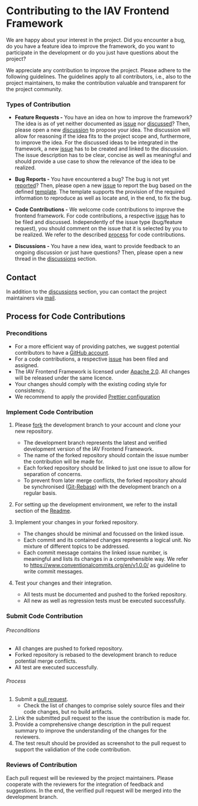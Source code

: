 # Contributing to the IAV Frontend Framework

We are happy about your interest in the project. Did you encounter a bug, do you have 
a feature idea to improve the framework, do you want to participate in the development 
or do you just have questions about the project?

We appreciate any contribution to improve the project. Please adhere to the following guidelines. 
The guidelines apply to all contributors, i.e., also to the project maintainers, to make the 
contribution valuable and transparent for the project community.

### Types of Contribution

- **Feature Requests -**
You have an idea on how to improve the framework? The idea is as of yet neither documented as [issue](https://github.com/iavofficial/IAVFrontendFramework/issues) 
nor [discussed](https://github.com/iavofficial/IAVFrontendFramework/discussions)? Then, please open a new [discussion](https://github.com/iavofficial/IAVFrontendFramework/discussions) 
to propose your idea. The discussion will allow for reasoning if the idea fits to the project scope and, furthermore, to 
improve the idea. For the discussed ideas to be integrated in the framework, a new [issue](https://github.com/iavofficial/IAVFrontendFramework/issues)
has to be created and linked to the discussion. The issue description has to be clear, concise as well as meaningful and
should provide a use case to show the relevance of the idea to be realized.    

- **Bug Reports -**
You have encountered a bug? The bug is not yet [reported](https://github.com/iavofficial/IAVFrontendFramework/issues)?
Then, please open a new [issue](https://github.com/iavofficial/IAVFrontendFramework/issues) to report the bug based 
on the defined [template](https://github.com/iavofficial/IAVFrontendFramework/issues/new/choose). The template supports the provision 
of the required information to reproduce as well as locate and, in the end, to fix the bug.

- **Code Contributions -**
We welcome code contributions to improve the frontend framework. For code contributions, a respective 
[issue](https://github.com/iavofficial/IAVFrontendFramework/issues) has to be filed and discussed. 
Independently of the issue type (bug/feature request), you should comment on the issue that it is selected by you 
to be realized. We refer to the described [process](#process-for-code-contributions) for code contributions. 

- **Discussions -**
You have a new idea, want to provide feedback to an ongoing discussion or just have questions? Then, please open 
a new thread in the [discussions](https://github.com/iavofficial/IAVFrontendFramework/discussions) section.

## Contact

In addition to the [discussions](https://github.com/iavofficial/IAVFrontendFramework/discussions) section, 
you can contact the project maintainers via [mail](mailto:frontendframework@iav.de).

## Process for Code Contributions

### Preconditions

- For a more efficient way of providing patches, we suggest potential contributors to have a [GitHub account](https://github.com/signup/free).
- For a code contributions, a respective [issue](https://github.com/iavofficial/IAVFrontendFramework/issues) has been filed and assigned.  
- The IAV Frontend Framework is licensed under [Apache 2.0](https://github.com/iavofficial/IAVFrontendFramework/blob/main/LICENSE). 
All changes will be released under the same licence.
- Your changes should comply with the existing coding style for consistency.
- We recommend to apply the provided [Prettier configuration](https://github.com/iavofficial/IAVFrontendFramework)  

### Implement Code Contribution

1. Please [fork](https://help.github.com/articles/fork-a-repo/) the development branch to your account and clone your new repository. 
   - The development branch represents the latest and verified development version of the IAV Frontend Framework. 
   - The name of the forked repository should contain the issue number the contribution will be made for.
   - Each forked repository should be linked to just one issue to allow for separation of concerns. 
   - To prevent from later merge conflicts, the forked repository ahould be synchronised 
   ([Git-Rebase](https://docs.github.com/de/get-started/using-git/about-git-rebase)) with the development branch on a regular basis.     

2. For setting up the development environment, we refer to the install section of the [Readme](https://github.com/iavofficial/IAVFrontendFramework/blob/main/README.md).

3. Implement your changes in your forked repository.
	- The changes should be minimal and focussed on the linked issue.
    - Each commit and its contained changes represents a logical unit. No mixture of different topics to be addressed.  
    - Each commit message contains the linked issue number, is meaningful and lists its changes in a comprehensible way. 
	We refer to https://www.conventionalcommits.org/en/v1.0.0/ as guideline to write commit messages. 

4. Test your changes and their integration.
	- All tests must be documented and pushed to the forked repository. 
	- All new as well as regression tests must be executed successfully.

### Submit Code Contribution

###### Preconditions
- All changes are pushed to forked repository.
- Forked repository is rebased to the development branch to reduce potential merge conflicts.
- All test are executed successfully. 

###### Process
1. Submit a [pull request](https://help.github.com/articles/about-pull-requests/).
   - Check the list of changes to comprise solely source files and their code changes, but no build artifacts. 
2. Link the submitted pull request to the issue the contribution is made for.
3. Provide a comprehensive change description in the pull request summary to improve the understanding of the changes for the reviewers. 
4. The test result should be provided as screenshot to the pull request to support the validiation of the code contribution.  

### Reviews of Contribution
Each pull request will be reviewed by the project maintainers. Please cooperate with the reviewers for the integration of feedback and suggestions. 
In the end, the verified pull request will be merged into the development branch. 